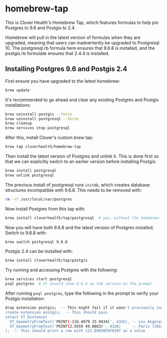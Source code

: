 # homebrew-tap

This is Clover Health's Homebrew Tap, which features formulas to help pin
Postgres to 9.6 and Postgis to 2.4.

Homebrew will pull in the latest version of formulas when they are upgraded,
meaning that users can inadvertently be upgraded to Postgresql 10. The
postgresql.rb formula here ensures that 9.6.8 is installed, and the postgis.rb
formulate ensures that 2.4.4 is installed.

## Installing Postgres 9.6 and Postgis 2.4

First ensure you have upgraded to the latest homebrew:

```sh
brew update
```

It's recommended to go ahead and clear any existing Postgres and Postgis
installations:

```sh
brew uninstall postgis --force
brew uninstall postgresql --force
brew cleanup
brew services stop postgresql
```

After this, install Clover's custom brew tap:

```sh
brew tap cloverhealth/homebrew-tap
```

Then install the latest version of Postgres and unlink it. This is done first so that
we can explicitly switch to an earlier version before installing Postgis:

```sh
brew install postgresql
brew unlink postgresql
```

The previous install of postgresql runs `initdb`, which creates database structures incompatible with 9.6.8. This needs to be removed with:

```sh
rm -rf /usr/local/var/postgres
```

Now install Postgres from this tap with:

```sh
brew install cloverhealth/tap/postgresql  # yes, without the homebrew-
```

Now you will have both 9.6.8 and the latest version of Postgres installed.
Switch to 9.6.8 with:

```sh
brew switch postgresql 9.6.8
```

Postgis 2.4 can be installed with:

```sh
brew install cloverhealth/tap/postgis
```

Try running and accessing Postgres with the following:

```sh
brew services start postgresql
psql postgres  # It should show 9.6.8 as the version on the prompt
```

After running `psql postgres`, type the following in the prompt to verify your Postgis installation:

```sh
drop extension postgis;  -- This might fail if it wasn't previously installed
create extension postgis;  -- This should pass
select ST_Distance(
  ST_GeometryFromText('POINT(-118.4079 33.9434)', 4326), -- Los Angeles (LAX)
  ST_GeometryFromText('POINT(2.5559 49.0083)', 4326)     -- Paris (CDG)
);  -- This should print a row with 121.898285970107 as a value
```
